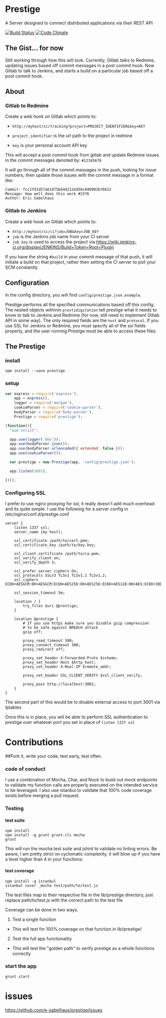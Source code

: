 # Prestige
A Server designed to connect distributed applications via their REST API

[![Build Status](https://travis-ci.org/e-sabelhaus/prestige.svg)](https://travis-ci.org/e-sabelhaus/prestige)
[![Code Climate](https://codeclimate.com/github/e-sabelhaus/prestige/badges/gpa.svg)](https://codeclimate.com/github/e-sabelhaus/prestige)

## The Gist... for now
Still working through how this will look. Currently, Gitlab talks to Redmine, updating issues based off commit messages in a post commit hook. Now Gitlab to talk to Jenkins, and starts a build on a particular job based off a post commit hook.

## About

### Gitlab to Redmine
Create a web hook on Gitlab which points to:

* `http://myhost/sc/tracking?project=PROJECT_IDENTIFIER&key=KEY`

* `project_identifier` is the url path to the project in redmine
* `key` is your personal account API key

This will accept a post commit hook from gitlab and update Redmine issues in the commit messages denoted by: `#12345678`

It will go through all of the commit messages in the push, looking for issue numbers, then update those issues with the commit message in a format like:
```
Commit: fcc2fd1d57a61d75b64d212ed56c040903b76612
Message: How well does this work #2376
Author: Eric Sabelhaus
```

### Gitlab to Jenkins
Create a web hook on Gitlab which points to:
 * `http://myhost/sc/ci?job=JOB&key=JOB_KEY`
 * `job` is the Jenkins job name from your CI server
 * `job_key` is used to access the project via https://wiki.jenkins-ci.org/display/JENKINS/Build+Token+Root+Plugin

 If you have the string `#build` in your commit message of that push, it will initiate a build on that project, rather then setting the CI server to poll your SCM constantly.

## Configuration
In the config directory, you will find
`config/prestige.json.example`.

Prestige performs all the specified communications based off this config. The nested objects withinin `prestidigitation`  tell prestige what it needs to know to talk to Jenkins and Redmine (for now, still need to implement Gitlab API in some way). The only required fields are the `host` and `protocol`. If you use SSL for Jenkins or Redmine, you must specify all of the ssl fields properly, and the user running Prestige must be able to access these files.

## The Prestige

### install
`npm install --save prestige`

### setup
``` javascript
var express = require('express'),
    app = express(),
    logger = require('morgan'),
    cookieParser = require('cookie-parser'),
    bodyParser = require('body-parser'),
    Prestige = require('prestige');

(function(){
  "use strict";

  app.use(logger('dev'));
  app.use(bodyParser.json());
  app.use(bodyParser.urlencoded({ extended: false }));
  app.use(cookieParser());

  var prestige = new Prestige(app, 'config/prestige.json');

  app.listen(3001);

})();
```

### Configuring SSL
I prefer to use nginx proxying for ssl, it really doesn't add much overhead and its quite simple.
I use the following for a server config in /etc/nginx/conf.d/prestige.conf
```
server {
    listen 1337 ssl;
    server_name [my host];

    ssl_certificate /path/to/cert.pem;
    ssl_certificate_key /path/to/key.key;

    ssl_client_certificate /path/to/ca.pem;
    ssl_verify_client on;
    ssl_verify_depth 3;

    ssl_prefer_server_ciphers On;
    ssl_protocols SSLv3 TLSv1 TLSv1.1 TLSv1.2;
    ssl_ciphers ECDH+AESGCM:DH+AESGCM:ECDH+AES256:DH+AES256:ECDH+AES128:DH+AES:ECDH+3DES:DH+3DES:RSA+AESGCM:RSA+AES:RSA+3DES:!aNULL:!MD5:!DSS;

    ssl_session_timeout 5m;

    location / {
        try_files $uri @prestige;
    }

    location @prestige {
        # If you use https make sure you disable gzip compression
        # to be safe against BREACH attack
        gzip off;

        proxy_read_timeout 300;
        proxy_connect_timeout 300;
        proxy_redirect off;

        proxy_set_header X-Forwarded-Proto $scheme;
        proxy_set_header Host $http_host;
        proxy_set_header X-Real-IP $remote_addr;

        proxy_set_header SSL_CLIENT_VERIFY $ssl_client_verify;

        proxy_pass http://localhost:3001;
    }
}
```

The second part of this would be to disable external access to port 3001 via Iptables

Once this is in place, you will be able to perform SSL authentication to prestige over whatever port you set in place of `listen 1337 ssl`


# Contributions

##Fork it, write your code, test early, test often.

### code of conduct
I use a combination of Mocha, Chai, and Nock to build out mock endpoints to validate my function calls are properly executed on the intended service to be leveraged. I also use istanbul to validate that 100% code coverage exists before merging a pull request.

### Testing

#### test suite
```
npm install
npm install -g grunt grunt-cli mocha
grunt
```

This will run the mocha test suite and jshint to validate no linting errors.
Be aware, I am pretty strict on cyclomatic complexity, it will blow up
if you have a level higher than 4 in your functions.

#### test coverage
```
npm install -g istanbul
istanbul cover _mocha test/path/to/test.js
```

The test files map to their respective file in the lib/prestige directory,
just replace path/to/test.js with the correct path to the test file

Coverage can be done in two ways.
1. Test a single function
 * This will test for 100% coverage on that function in lib/prestige/
2. Test the full app functionality
 * This will test the "golden path" to verify prestige as a whole functions correctly

### start the app
`grunt start`

# issues
https://github.com/e-sabelhaus/prestige/issues
